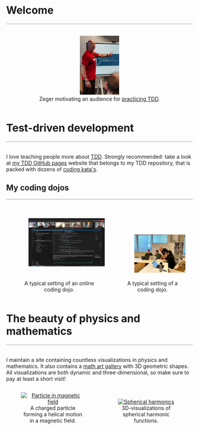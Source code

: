 # Welcome
<div style="border-top: 2px solid #cccccc"><br/></div>

<div style="display: flex; align-items: flex-end;">
<figure style="float: left; text-align: center;">
    <img src="images/zeger-teaching-1.png" alt="Zeger" width="25%" height="25%"/>
    <figcaption>Zeger motivating an audience for <a href="https://www.hendrikse.name/tdd/">practicing TDD</a>.</figcaption>
</figure>
</div>

# Test-driven development
<div style="border-top: 2px solid #cccccc"><br/></div>

I love teaching people more about [TDD](https://www.hendrikse.name/tdd/).
Strongly recommended: take a look at [my TDD GitHub pages](https://www.hendrikse.name/tdd/) 
website that belongs to my TDD repository, that is packed with dozens of 
[coding kata&apos;s](https://www.hendrikse.name/tdd/katas.md).

## My coding dojos
<div style="border-top: 1px solid #999999"><br/></div>

<div style="display: flex; align-items: flex-end;">
<figure style="float: left; width: 60%; text-align: center">
  <a href="https://www.hendrikse.name/tdd/dojo.html">
    <img alt="Online dojo" src="images/DojoInAction.png" align="middle" hspace="20" vspace="20"/>
  </a>&nbsp;&nbsp;&nbsp;
  <figcaption>A typical setting of an online coding dojo.</figcaption>
</figure>
<figure style="float: right; width: 40%; text-align: center">
  <a href="https://www.hendrikse.name/tdd/dojo.html">
    <img src="images/zeger_teaching.jpg" alt="Coding dojo" align="middle" hspace="20" vspace="20"/>
  </a>
  <figcaption>A typical setting of a coding dojo.</figcaption>
</figure>
</div>
<p style="clear: both;"></p>


# The beauty of physics and mathematics
<div style="border-top: 2px solid #cccccc"><br/></div>

I maintain a site containing countless visualizations in physics and mathematics.
It also contains a [math art gallery](https://www.hendrikse.name/science/geometry.html) with 3D geometric shapes.
All visualizations are both dynamic and three-dimensional, so make sure to pay 
at least a short visit!

<div style="display: flex; align-items: flex-end;">
<figure style="float: left; width: 50%; text-align: center">
  <a href="https://www.hendrikse.name/science/">
    <img alt="Particle in magnetic field" src="https://www.hendrikse.name/science/images/helical_motion.png"/>
  </a>
  <figcaption>A charged particle forming a helical motion in a magnetic field.</figcaption>
</figure>
<figure style="float: right; width: 50%; text-align: center">
  <a href="https://www.hendrikse.name/science/">
    <img alt="Spherical harmonics" src="https://www.hendrikse.name/science/images/atomic_orbitals.png" /> 
  </a>
  <figcaption>3D-visualizations of spherical harmonic functions.</figcaption>
</figure>
</div>
<p style="clear: both;"></p>

